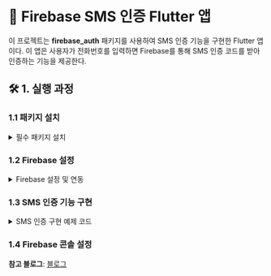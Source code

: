 # 📲 Firebase SMS 인증 Flutter 앱

이 프로젝트는 **firebase_auth** 패키지를 사용하여 SMS 인증 기능을 구현한 Flutter 앱이다. 이 앱은 사용자가 전화번호를 입력하면 Firebase를 통해 SMS 인증 코드를 받아 인증하는 기능을 제공한다.

## 🛠️ 1. 실행 과정

### 1.1 패키지 설치
<details>
<summary>필수 패키지 설치</summary>
<div markdown="1">

SMS 인증을 구현하기 위해 **firebase_auth**와 **firebase_core** 패키지를 사용한다. 아래 링크를 통해 패키지를 설치할 수 있다:

- **패키지 링크**: [firebase_auth](https://pub.dev/packages/firebase_auth)

```yaml
dependencies:
  firebase_core: latest_version
  firebase_auth: latest_version
```
</div> </details>

### 1.2 Firebase 설정
<details> <summary>Firebase 설정 및 연동</summary> <div markdown="1">
Firebase 프로젝트 생성: Firebase 콘솔에서 새 프로젝트를 생성한다.
앱에 Firebase 추가: 프로젝트에 Android 및 iOS 앱을 추가하고, google-services.json(Android) 또는 GoogleService-Info.plist(iOS)를 다운로드하여 프로젝트에 포함시킨다.
Firebase 초기화: Flutter 앱에서 Firebase를 초기화해야 한다.
  
```dart
import 'package:firebase_core/firebase_core.dart';

void main() async {
  WidgetsFlutterBinding.ensureInitialized();
  await Firebase.initializeApp();
  runApp(MyApp());
}
```
</div> </details>

### 1.3 SMS 인증 기능 구현
<details> <summary>SMS 인증 구현 예제 코드</summary> <div markdown="1">
아래 코드는 사용자가 전화번호를 입력하고, 인증 코드를 받아 Firebase 인증을 완료하는 방법을 보여준다.

```dart
  Future<void> _verifyPhoneNumber() async {
    PhoneVerificationCompleted verificationCompleted =
        (PhoneAuthCredential credential) async {
      await _auth.signInWithCredential(credential);
    };

    PhoneVerificationFailed verificationFailed =
        (FirebaseAuthException e) {
        print('인증 실패');
    };

    PhoneCodeSent codeSent =
        (String verificationId, int? resendToken) {
      _verificationId = verificationId;
    };

    PhoneCodeAutoRetrievalTimeout codeAutoRetrievalTimeout =
        (String verificationId) {
      _verificationId = verificationId;
    };

    try {
      await _auth.verifyPhoneNumber(
        phoneNumber: _phoneNumberController.text,
        verificationCompleted: verificationCompleted,
        verificationFailed: verificationFailed,
        codeSent: codeSent,
        codeAutoRetrievalTimeout: codeAutoRetrievalTimeout,
      );
    } catch (e) {
    }
  }

  Future<void> _signInWithPhoneNumber(BuildContext context) async {
    try {
      PhoneAuthCredential credential = PhoneAuthProvider.credential(
        verificationId: _verificationId,
        smsCode: _smsCodeController.text,
      );
      await _auth.signInWithCredential(credential);


      Navigator.push(
        context,
        MaterialPageRoute(
          builder: (context) =>
              SuccessPage(
                phoneNumberController: _phoneNumberController,
                smsCodeController: _smsCodeController,
              ),
        ),
      );
    } catch (e) {
      print('에러발생');
    }
  }
}
```
</div> </details>

### 1.4 Firebase 콘솔 설정
  **참고 블로그**: [블로그](https://velog.io/@gwi060722/Firebase-auth-sms%EC%9D%B8%EC%A6%9D-%EB%B0%A9%EB%B2%95)
</div> </details>

